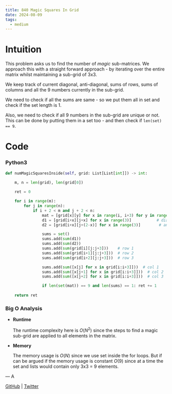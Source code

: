```yaml
---
title: 840 Magic Squares In Grid
date: 2024-08-09
tags:
  - medium
---
```


# Intuition

This problem asks us to find the number of _magic_ sub-matrices. We approach this with a straight forward approach - by iterating over the entire matrix whilst maintaining a sub-grid of 3x3.

We keep track of current diagonal, anti-diagonal, sums of rows, sums of columns and all the 9 numbers currently in the sub-grid.

We need to check if all the sums are same - so we put them all in set and check if the set length is 1.

Also, we need to check if all 9 numbers in the sub-grid are unique or not. This can be done by putting them in a set too - and then check if `len(set) == 9`.


# Code

### Python3

```python
def numMagicSquaresInside(self, grid: List[List[int]]) -> int:
    
    m, n = len(grid), len(grid[0])

    ret = 0

    for i in range(m):
        for j in range(n):
            if i + 2 < m and j + 2 < n:
                mat = [grid[x][y] for x in range(i, i+3) for y in range(j, j+3) if 1 <= grid[x][y] <= 9]  # all elements
                d1 = [grid[i+x][j+x] for x in range(3)]           # diagonal
                d2 = [grid[i+x][j+(2-x)] for x in range(3)]        # anti diagonal

                sums = set()
                sums.add(sum(d1))
                sums.add(sum(d2))
                sums.add(sum(grid[i][j:j+3]))    # row 1
                sums.add(sum(grid[i+1][j:j+3]))  # row 2
                sums.add(sum(grid[i+2][j:j+3]))  # row 3

                sums.add(sum([x[j] for x in grid[i:i+3]]))  # col 1 
                sums.add(sum([x[j+1] for x in grid[i:i+3]]))  # col 2
                sums.add(sum([x[j+2] for x in grid[i:i+3]]))  # col 3

                if len(set(mat)) == 9 and len(sums) == 1: ret += 1
    
    return ret
```

### Big O Analysis

- **Runtime**

  The runtime complexity here is $O(N^2)$ since the steps to find a magic sub-grid are applied to all elements in the matrix.

- **Memory**

  The memory usage is $O(N)$ since we use set inside the for loops. But if can be argued if the memory usage is constant $O(9)$ since at a time the set and lists would contain only 3x3 = 9 elements.

— A

[GitHub](https://github.com/AtharvaKamble) | [Twitter](https://twitter.com/AtharvaKamble07)
